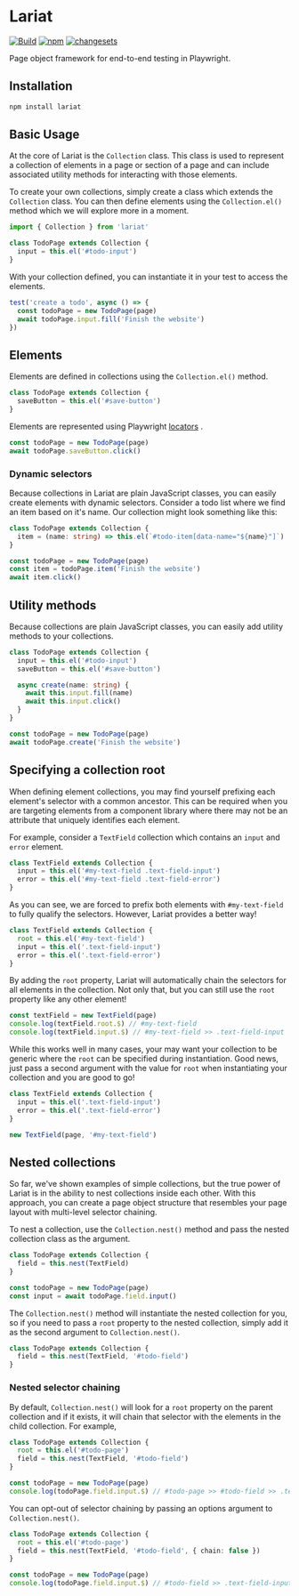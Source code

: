 # Lariat

[![Build](https://github.com/Widen/lariat/actions/workflows/build.yml/badge.svg)](https://github.com/Widen/lariat/actions/workflows/build.yml)
[![npm](https://img.shields.io/npm/v/lariat)](https://www.npmjs.com/package/lariat)
[![changesets](https://img.shields.io/badge/maintained%20with-changesets-blue)](https://github.com/atlassian/changesets)

Page object framework for end-to-end testing in Playwright.

## Installation

```sh
npm install lariat
```

## Basic Usage

At the core of Lariat is the `Collection` class. This class is used to represent a collection of elements in a page or section of a page and can include associated utility methods for interacting with those elements.

To create your own collections, simply create a class which extends the `Collection` class. You can then define elements using the `Collection.el()` method which we will explore more in a moment.

```ts
import { Collection } from 'lariat'

class TodoPage extends Collection {
  input = this.el('#todo-input')
}
```

With your collection defined, you can instantiate it in your test to access the elements.

```ts
test('create a todo', async () => {
  const todoPage = new TodoPage(page)
  await todoPage.input.fill('Finish the website')
})
```

## Elements

Elements are defined in collections using the `Collection.el()` method.

```ts
class TodoPage extends Collection {
  saveButton = this.el('#save-button')
}
```

Elements are represented using Playwright [locators](https://playwright.dev/docs/next/api/class-locator) .

```ts
const todoPage = new TodoPage(page)
await todoPage.saveButton.click()
```

### Dynamic selectors

Because collections in Lariat are plain JavaScript classes, you can easily create elements with dynamic selectors. Consider a todo list where we find an item based on it's name. Our collection might look something like this:

```ts
class TodoPage extends Collection {
  item = (name: string) => this.el(`#todo-item[data-name="${name}"]`)
}

const todoPage = new TodoPage(page)
const item = todoPage.item('Finish the website')
await item.click()
```

## Utility methods

Because collections are plain JavaScript classes, you can easily add utility methods to your collections.

```ts
class TodoPage extends Collection {
  input = this.el('#todo-input')
  saveButton = this.el('#save-button')

  async create(name: string) {
    await this.input.fill(name)
    await this.input.click()
  }
}

const todoPage = new TodoPage(page)
await todoPage.create('Finish the website')
```

## Specifying a collection root

When defining element collections, you may find yourself prefixing each element's selector with a common ancestor. This can be required when you are targeting elements from a component library where there may not be an attribute that uniquely identifies each element.

For example, consider a `TextField` collection which contains an `input` and `error` element.

```ts
class TextField extends Collection {
  input = this.el('#my-text-field .text-field-input')
  error = this.el('#my-text-field .text-field-error')
}
```

As you can see, we are forced to prefix both elements with `#my-text-field` to fully qualify the selectors. However, Lariat provides a better way!

```ts
class TextField extends Collection {
  root = this.el('#my-text-field')
  input = this.el('.text-field-input')
  error = this.el('.text-field-error')
}
```

By adding the `root` property, Lariat will automatically chain the selectors for all elements in the collection. Not only that, but you can still use the `root` property like any other element!

```ts
const textField = new TextField(page)
console.log(textField.root.$) // #my-text-field
console.log(textField.input.$) // #my-text-field >> .text-field-input
```

While this works well in many cases, your may want your collection to be generic where the `root` can be specified during instantiation. Good news, just pass a second argument with the value for `root` when instantiating your collection and you are good to go!

```ts
class TextField extends Collection {
  input = this.el('.text-field-input')
  error = this.el('.text-field-error')
}

new TextField(page, '#my-text-field')
```

## Nested collections

So far, we've shown examples of simple collections, but the true power of Lariat is in the ability to nest collections inside each other. With this approach, you can create a page object structure that resembles your page layout with multi-level selector chaining.

To nest a collection, use the `Collection.nest()` method and pass the nested collection class as the argument.

```ts
class TodoPage extends Collection {
  field = this.nest(TextField)
}

const todoPage = new TodoPage(page)
const input = await todoPage.field.input()
```

The `Collection.nest()` method will instantiate the nested collection for you, so if you need to pass a `root` property to the nested collection, simply add it as the second argument to `Collection.nest()`.

```ts
class TodoPage extends Collection {
  field = this.nest(TextField, '#todo-field')
}
```

### Nested selector chaining

By default, `Collection.nest()` will look for a `root` property on the parent collection and if it exists, it will chain that selector with the elements in the child collection. For example,

```ts
class TodoPage extends Collection {
  root = this.el('#todo-page')
  field = this.nest(TextField, '#todo-field')
}

const todoPage = new TodoPage(page)
console.log(todoPage.field.input.$) // #todo-page >> #todo-field >> .text-field-input
```

You can opt-out of selector chaining by passing an options argument to `Collection.nest()`.

```ts
class TodoPage extends Collection {
  root = this.el('#todo-page')
  field = this.nest(TextField, '#todo-field', { chain: false })
}

const todoPage = new TodoPage(page)
console.log(todoPage.field.input.$) // #todo-field >> .text-field-input
```

